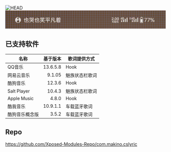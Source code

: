 ![HEAD](https://socialify.git.ci/tomakino/CSLyric/image?description=1&descriptionEditable=%E4%B8%80%E4%B8%AA%E5%9C%A8%E7%8A%B6%E6%80%81%E6%A0%8F%E6%98%BE%E7%A4%BA%E6%AD%8C%E8%AF%8D%E7%9A%84Xposed%E6%A8%A1%E5%9D%97&font=Jost&language=1&name=1&owner=1&stargazers=1&theme=Auto)
![图片](demo.png)

## 已支持软件
| 名称          |     基于版本 | 歌词提供方式  |
|-------------|---------:|---------|
| QQ音乐        | 13.6.5.8 | Hook    |
| 网易云音乐       |   9.1.05 | 魅族状态栏歌词 |
| 酷狗音乐        |   12.3.6 | Hook    |
| Salt Player |   10.4.3 | 魅族状态栏歌词 |
| Apple Music |    4.8.0 | Hook    |
| 酷我音乐        | 10.9.1.1 | 车载蓝牙歌词  |
| 酷狗音乐概念版     |    3.5.2 | 车载蓝牙歌词  |

## Repo
https://github.com/Xposed-Modules-Repo/com.makino.cslyric
